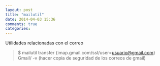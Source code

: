 ```yaml
---
layout: post
title: "mailutil"
date: 2014-04-03 15:36
comments: true
categories: 
---
```

Utilidades relacionadas con el correo

>$ mailutil transfer {imap.gmail.com/ssl/user=usuario@gmail.com} Gmail/ -v (hacer copia de seguridad de los correos de gmail)

